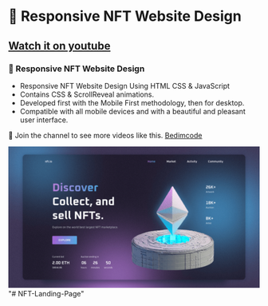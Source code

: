 # 💎 Responsive NFT Website Design
## [Watch it on youtube](https://youtu.be/eDm7l5ODWuU)
### 💎 Responsive NFT Website Design

- Responsive NFT Website Design Using HTML CSS & JavaScript
- Contains CSS & ScrollReveal animations.
- Developed first with the Mobile First methodology, then for desktop.
- Compatible with all mobile devices and with a beautiful and pleasant user interface.

💙 Join the channel to see more videos like this. [Bedimcode](https://www.youtube.com/c/Bedimcode)

![preview img](/preview.png)
"# NFT-Landing-Page" 
